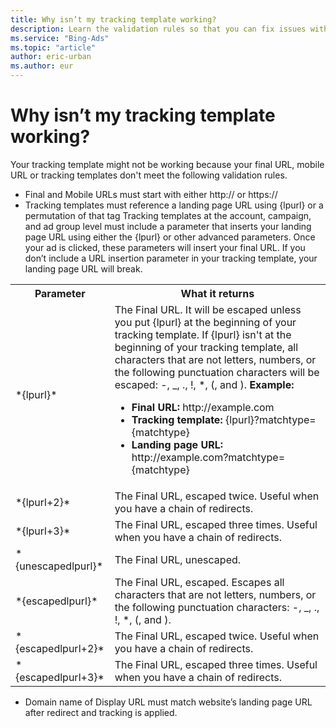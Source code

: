 ```yaml
---
title: Why isn’t my tracking template working?
description: Learn the validation rules so that you can fix issues with your tracking template.
ms.service: "Bing-Ads"
ms.topic: "article"
author: eric-urban
ms.author: eur
---
```


# Why isn’t my tracking template working?

Your tracking template might not be working because your final URL, mobile URL or tracking templates don't meet the following validation rules.

- Final and Mobile URLs must start with either http:// or https://
- Tracking templates must reference a landing page URL using {lpurl} or a permutation of that tag
Tracking templates at the account, campaign, and ad group level must include a parameter that inserts your landing page URL using either the {lpurl} or other advanced parameters. Once your ad is clicked, these parameters will insert your final URL. If you don’t include a URL insertion parameter in your tracking template, your landing page URL will break.

<table>
  <tr>
    <th scope="col">
            Parameter
          </th>
    <th scope="col">
            What it returns
          </th>
  </tr>
  <tr>
    <td>
            *{lpurl}*
          </td>
    <td>
            The Final URL. It will be escaped unless you put {lpurl} at the beginning of your tracking template. If {lpurl} isn't at the beginning of your tracking template, all characters that are not letters, numbers, or the following punctuation characters will be escaped: -, _, ., !, *, (, and ).  
            <strong>Example:</strong>
				<ul><li><strong>Final URL:</strong> http://example.com</li><li><strong>Tracking template:</strong> {lpurl}?matchtype={matchtype}</li><li><strong>Landing page URL: </strong> http://example.com?matchtype={matchtype}</li></ul></td>
  </tr>
  <tr>
    <td>*{lpurl+2}*</td>
    <td>The Final URL, escaped twice. Useful when you have a chain of redirects.</td>
  </tr>
  <tr>
    <td>*{lpurl+3}*</td>
    <td>The Final URL, escaped three times. Useful when you have a chain of redirects.</td>
  </tr>
  <tr>
    <td>*{unescapedlpurl}*</td>
    <td>The Final URL, unescaped.</td>
  </tr>
  <tr>
    <td>*{escapedlpurl}*</td>
    <td>The Final URL, escaped. Escapes all characters that are not letters, numbers, or the following punctuation characters: -, _, ., !, *, (, and ).</td>
  </tr>
  <tr>
    <td>*{escapedlpurl+2}*</td>
    <td>The Final URL, escaped twice. Useful when you have a chain of redirects.</td>
  </tr>
  <tr>
    <td>*{escapedlpurl+3}*</td>
    <td>The Final URL, escaped three times. Useful when you have a chain of redirects.</td>
  </tr>
</table>

- Domain name of Display URL must match website’s landing page URL after redirect and tracking is applied.


